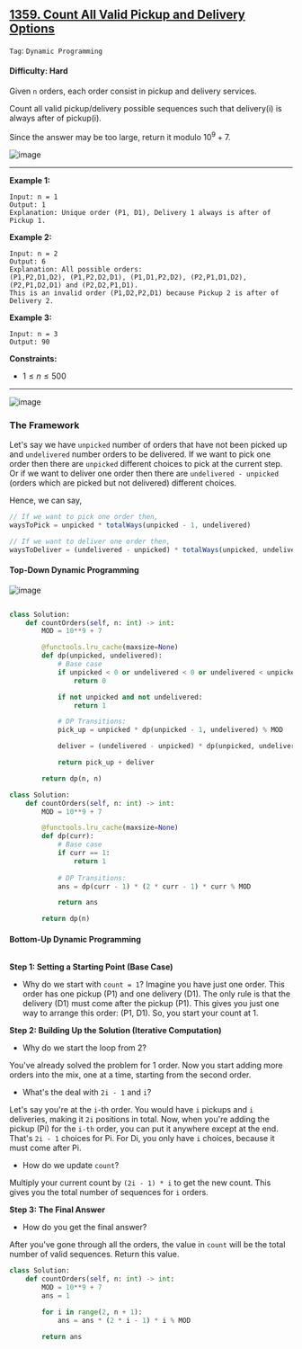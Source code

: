 ## [1359. Count All Valid Pickup and Delivery Options](https://leetcode.com/problems/count-all-valid-pickup-and-delivery-options/)

```Tag```: ```Dynamic Programming```

#### Difficulty: Hard

Given ```n``` orders, each order consist in pickup and delivery services. 

Count all valid pickup/delivery possible sequences such that delivery(i) is always after of pickup(i). 

Since the answer may be too large, return it modulo $10^{9} + 7$.

![image](https://github.com/quananhle/Python/assets/35042430/2d24b79d-b614-49dc-a4b5-2c7033681fd0)

---

__Example 1:__
```
Input: n = 1
Output: 1
Explanation: Unique order (P1, D1), Delivery 1 always is after of Pickup 1.
```

__Example 2:__
```
Input: n = 2
Output: 6
Explanation: All possible orders: 
(P1,P2,D1,D2), (P1,P2,D2,D1), (P1,D1,P2,D2), (P2,P1,D1,D2), (P2,P1,D2,D1) and (P2,D2,P1,D1).
This is an invalid order (P1,D2,P2,D1) because Pickup 2 is after of Delivery 2.
```

__Example 3:__
```
Input: n = 3
Output: 90
```

__Constraints:__

- $1 \le n \le 500$

--- 

![image](https://leetcode.com/problems/count-all-valid-pickup-and-delivery-options/Figures/1359/Slide1.PNG)

### The Framework

Let's say we have ```unpicked``` number of orders that have not been picked up and ```undelivered``` number orders to be delivered.
If we want to pick one order then there are ```unpicked``` different choices to pick at the current step. Or if we want to deliver one order then there are ```undelivered - unpicked``` (orders which are picked but not delivered) different choices.

Hence, we can say,

```JavaScript
// If we want to pick one order then,
waysToPick = unpicked * totalWays(unpicked - 1, undelivered)

// If we want to deliver one order then,    
waysToDeliver = (undelivered - unpicked) * totalWays(unpicked, undelivered - 1)
```

#### Top-Down Dynamic Programming

![image](https://leetcode.com/problems/count-all-valid-pickup-and-delivery-options/Figures/1359/Slide2.PNG)

```Python

```

```Python
class Solution:
    def countOrders(self, n: int) -> int:
        MOD = 10**9 + 7

        @functools.lru_cache(maxsize=None)
        def dp(unpicked, undelivered):
            # Base case
            if unpicked < 0 or undelivered < 0 or undelivered < unpicked:
                return 0

            if not unpicked and not undelivered:
                return 1

            # DP Transitions: 
            pick_up = unpicked * dp(unpicked - 1, undelivered) % MOD

            deliver = (undelivered - unpicked) * dp(unpicked, undelivered - 1) % MOD

            return pick_up + deliver

        return dp(n, n)
```

```Python
class Solution:
    def countOrders(self, n: int) -> int:
        MOD = 10**9 + 7

        @functools.lru_cache(maxsize=None)
        def dp(curr):
            # Base case
            if curr == 1:
                return 1
            
            # DP Transitions:
            ans = dp(curr - 1) * (2 * curr - 1) * curr % MOD

            return ans

        return dp(n)
```

#### Bottom-Up Dynamic Programming

```Python

```

__Step 1: Setting a Starting Point (Base Case)__

- Why do we start with ```count = 1```?
Imagine you have just one order. This order has one pickup (P1) and one delivery (D1). The only rule is that the delivery (D1) must come after the pickup (P1). This gives you just one way to arrange this order: (P1, D1). So, you start your count at 1.

__Step 2: Building Up the Solution (Iterative Computation)__

- Why do we start the loop from 2?

You've already solved the problem for 1 order. Now you start adding more orders into the mix, one at a time, starting from the second order.

- What's the deal with ```2i - 1``` and ```i```?

Let's say you're at the ```i```-th order. You would have ```i``` pickups and ```i``` deliveries, making it ```2i``` positions in total.
Now, when you're adding the pickup (Pi) for the ```i-th``` order, you can put it anywhere except at the end. That's ```2i - 1``` choices for Pi.
For Di, you only have ```i``` choices, because it must come after Pi.

- How do we update ```count```?

Multiply your current count by ```(2i - 1) * i``` to get the new count. This gives you the total number of sequences for ```i``` orders.

__Step 3: The Final Answer__

- How do you get the final answer?

After you've gone through all the orders, the value in ```count``` will be the total number of valid sequences. Return this value.

```Python
class Solution:
    def countOrders(self, n: int) -> int:
        MOD = 10**9 + 7
        ans = 1

        for i in range(2, n + 1):
            ans = ans * (2 * i - 1) * i % MOD

        return ans
```
